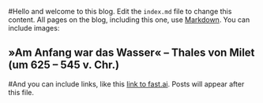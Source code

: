 #Hello and welcome to this blog. Edit the `index.md` file to change this content. All pages on the blog, including this one, use [Markdown](https://guides.github.com/features/mastering-markdown/). You can include images:

## »Am Anfang war das Wasser« – Thales von Milet (um 625 – 545 v. Chr.)


#And you can include links, like this [link to fast.ai](https://www.fast.ai). Posts will appear after this file.

